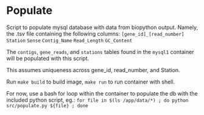# Populate

Script to populate mysql database with data from biopython output. Namely, the .tsv file containing the following columns:
`[gene_id]_[read_number]`
`Station`
`Sense`
`Contig_Name`
`Read_Length`
`GC_Content`

The `contigs`, `gene_reads`, and `stations` tables  found in the `mysql1` container will be populated with this script.

This assumes uniqueness across gene_id, read_number, and Station.

Run `make build` to build image, `make run` to run container with shell.

For now, use a bash for loop within the container to populate the db with the included python script, eg.:
`for file in $(ls /app/data/*) ; do python src/populate.py ${file} ; done`
